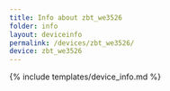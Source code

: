 ```yaml
---
title: Info about zbt_we3526
folder: info
layout: deviceinfo
permalink: /devices/zbt_we3526/
device: zbt_we3526
---
```

{% include templates/device_info.md %}
